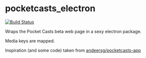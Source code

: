 # pocketcasts_electron 

[![Build Status](https://travis-ci.org/davegallant/pocketcasts_electron.svg?branch=master)](https://travis-ci.org/davegallant/pocketcasts_electron)

Wraps the Pocket Casts beta web page in a sexy electron package.

Media keys are mapped.

Inspiration (and some code) taken from [andeersg/pocketcasts-app](https://github.com/andeersg/pocketcasts-app)
